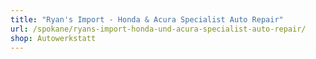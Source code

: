 ```yaml
---
title: "Ryan's Import - Honda & Acura Specialist Auto Repair"
url: /spokane/ryans-import-honda-und-acura-specialist-auto-repair/
shop: Autowerkstatt
---
```

